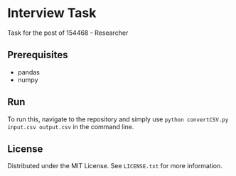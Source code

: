 # Interview Task
 Task for the post of 154468 - Researcher
 
## Prerequisites
* pandas
* numpy

## Run
To run this, navigate to the repository and simply use `python convertCSV.py input.csv output.csv` in the command line.

## License
Distributed under the MIT License. See `LICENSE.txt` for more information.